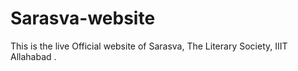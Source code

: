 # Sarasva-website
This is the live Official website of Sarasva, The Literary Society, IIIT Allahabad . 
